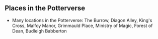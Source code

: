 ## Places in the Potterverse
* Many locations in the Potterverse: The Burrow, Diagon Alley, King's Cross, Malfoy Manor, Grimmauld Place, Ministry of Magic, Forest of Dean, Budleigh Babberton
